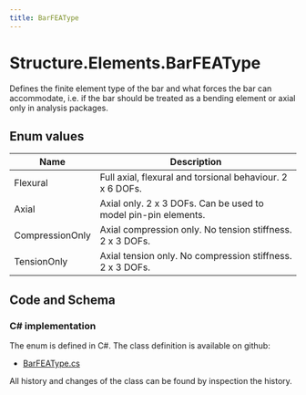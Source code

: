 ```yaml
---
title: BarFEAType
---
```


# Structure.Elements.BarFEAType

Defines the finite element type of the bar and what forces the bar can accommodate, i.e. if the bar should be treated as a bending element or axial only in analysis packages.

## Enum values

| Name            | Description                                                    |
|-----------------|----------------------------------------------------------------|
| Flexural |  Full axial, flexural and torsional behaviour. 2 x 6 DOFs.  |
| Axial |  Axial only. 2 x 3 DOFs. Can be used to model pin-pin elements.  |
| CompressionOnly |  Axial compression only. No tension stiffness. 2 x 3 DOFs.  |
| TensionOnly |  Axial tension only. No compression stiffness. 2 x 3 DOFs.  |


## Code and Schema

### C# implementation

The enum is defined in C#. The class definition is available on github:

- [BarFEAType.cs](https://github.com/BHoM/BHoM/blob/develop/Structure_oM/Elements/Enums/BarFEAType.cs)

All history and changes of the class can be found by inspection the history.
